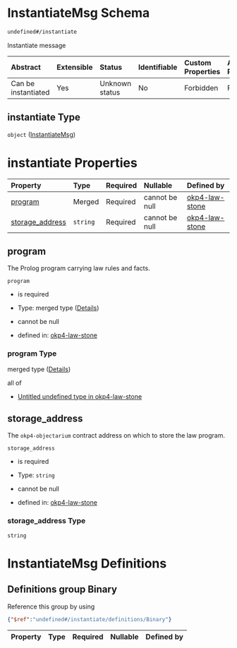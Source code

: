 # InstantiateMsg Schema

```txt
undefined#/instantiate
```

Instantiate message

| Abstract            | Extensible | Status         | Identifiable | Custom Properties | Additional Properties | Access Restrictions | Defined In                                                                 |
| :------------------ | :--------- | :------------- | :----------- | :---------------- | :-------------------- | :------------------ | :------------------------------------------------------------------------- |
| Can be instantiated | Yes        | Unknown status | No           | Forbidden         | Forbidden             | none                | [okp4-law-stone.json\*](schema/okp4-law-stone.json "open original schema") |

## instantiate Type

`object` ([InstantiateMsg](okp4-law-stone-instantiatemsg.md))

# instantiate Properties

| Property                             | Type     | Required | Nullable       | Defined by                                                                                                                        |
| :----------------------------------- | :------- | :------- | :------------- | :-------------------------------------------------------------------------------------------------------------------------------- |
| [program](#program)                  | Merged   | Required | cannot be null | [okp4-law-stone](okp4-law-stone-instantiatemsg-properties-program.md "undefined#/instantiate/properties/program")                 |
| [storage\_address](#storage_address) | `string` | Required | cannot be null | [okp4-law-stone](okp4-law-stone-instantiatemsg-properties-storage_address.md "undefined#/instantiate/properties/storage_address") |

## program

The Prolog program carrying law rules and facts.

`program`

* is required

* Type: merged type ([Details](okp4-law-stone-instantiatemsg-properties-program.md))

* cannot be null

* defined in: [okp4-law-stone](okp4-law-stone-instantiatemsg-properties-program.md "undefined#/instantiate/properties/program")

### program Type

merged type ([Details](okp4-law-stone-instantiatemsg-properties-program.md))

all of

* [Untitled undefined type in okp4-law-stone](okp4-law-stone-instantiatemsg-properties-program-allof-0.md "check type definition")

## storage\_address

The `okp4-objectarium` contract address on which to store the law program.

`storage_address`

* is required

* Type: `string`

* cannot be null

* defined in: [okp4-law-stone](okp4-law-stone-instantiatemsg-properties-storage_address.md "undefined#/instantiate/properties/storage_address")

### storage\_address Type

`string`

# InstantiateMsg Definitions

## Definitions group Binary

Reference this group by using

```json
{"$ref":"undefined#/instantiate/definitions/Binary"}
```

| Property | Type | Required | Nullable | Defined by |
| :------- | :--- | :------- | :------- | :--------- |
